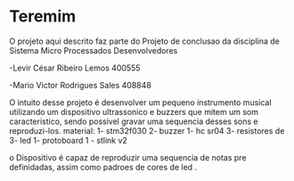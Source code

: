# Teremim

O projeto aqui descrito faz parte do Projeto de conclusao da disciplina de Sistema Micro Processados 
Desenvolvedores

-Levir César Ribeiro Lemos 400555

-Mario Victor Rodrigues Sales 408848



O intuito desse projeto é desenvolver um pequeno instrumento musical utilizando um dispositivo ultrassonico e buzzers que mitem um som caracteristico, sendo possivel gravar uma sequencia desses sons e reproduzi-los.
material:
1- stm32f030
2- buzzer
1- hc sr04
3- resistores de 
3- led 
1- protoboard
1 - stlink v2

o Dispositivo é capaz de reproduzir uma sequencia de notas pre definidadas, assim como padroes de cores de led .

